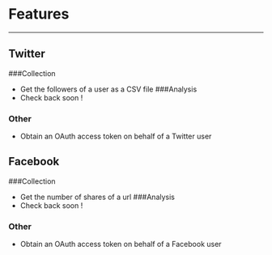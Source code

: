 # Features
-----------
## Twitter
###Collection
* Get the followers of a user as a CSV file
###Analysis
* Check back soon !
### Other
* Obtain an OAuth access token on behalf of a Twitter user

## Facebook
###Collection
* Get the number of shares of a url
###Analysis
* Check back soon !
### Other
* Obtain an OAuth access token on behalf of a Facebook user

